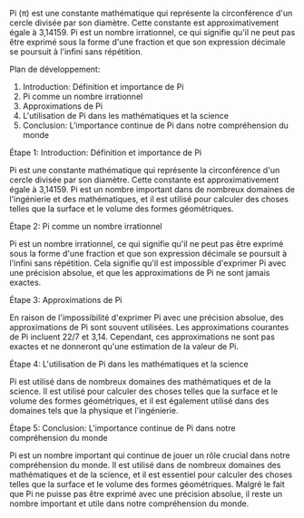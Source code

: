 Pi (π) est une constante mathématique qui représente la circonférence d'un cercle divisée par son diamètre. Cette constante est approximativement égale à 3,14159. Pi est un nombre irrationnel, ce qui signifie qu'il ne peut pas être exprimé sous la forme d'une fraction et que son expression décimale se poursuit à l'infini sans répétition.

Plan de développement:

1. Introduction: Définition et importance de Pi
2. Pi comme un nombre irrationnel
3. Approximations de Pi
4. L'utilisation de Pi dans les mathématiques et la science
5. Conclusion: L'importance continue de Pi dans notre compréhension du monde

Étape 1: Introduction: Définition et importance de Pi

Pi est une constante mathématique qui représente la circonférence d'un cercle divisée par son diamètre. Cette constante est approximativement égale à 3,14159. Pi est un nombre important dans de nombreux domaines de l'ingénierie et des mathématiques, et il est utilisé pour calculer des choses telles que la surface et le volume des formes géométriques.

Étape 2: Pi comme un nombre irrationnel

Pi est un nombre irrationnel, ce qui signifie qu'il ne peut pas être exprimé sous la forme d'une fraction et que son expression décimale se poursuit à l'infini sans répétition. Cela signifie qu'il est impossible d'exprimer Pi avec une précision absolue, et que les approximations de Pi ne sont jamais exactes.

Étape 3: Approximations de Pi

En raison de l'impossibilité d'exprimer Pi avec une précision absolue, des approximations de Pi sont souvent utilisées. Les approximations courantes de Pi incluent 22/7 et 3,14. Cependant, ces approximations ne sont pas exactes et ne donneront qu'une estimation de la valeur de Pi.

Étape 4: L'utilisation de Pi dans les mathématiques et la science

Pi est utilisé dans de nombreux domaines des mathématiques et de la science. Il est utilisé pour calculer des choses telles que la surface et le volume des formes géométriques, et il est également utilisé dans des domaines tels que la physique et l'ingénierie.

Étape 5: Conclusion: L'importance continue de Pi dans notre compréhension du monde

Pi est un nombre important qui continue de jouer un rôle crucial dans notre compréhension du monde. Il est utilisé dans de nombreux domaines des mathématiques et de la science, et il est essentiel pour calculer des choses telles que la surface et le volume des formes géométriques. Malgré le fait que Pi ne puisse pas être exprimé avec une précision absolue, il reste un nombre important et utile dans notre compréhension du monde.